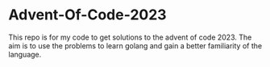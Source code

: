 # Advent-Of-Code-2023
This repo is for my code to get solutions to the advent of code 2023.
The aim is to use the problems to learn golang and gain a better familiarity of the language.
